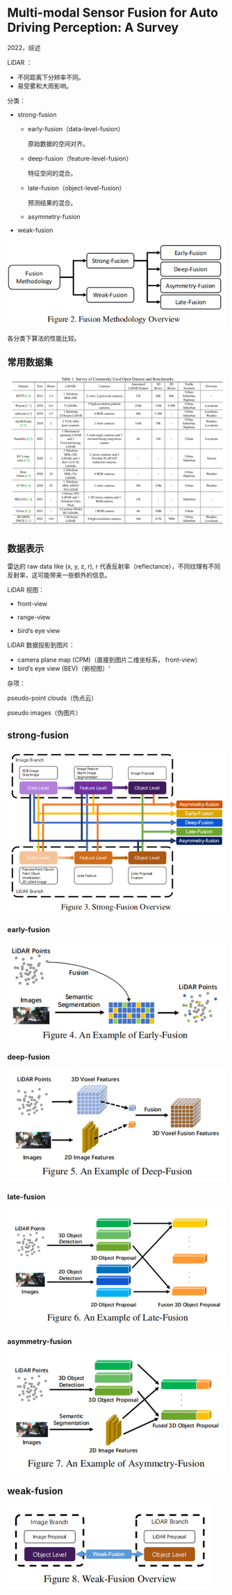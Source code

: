 # Multi-modal Sensor Fusion for Auto Driving Perception: A Survey

2022，综述

LiDAR ：

- 不同距离下分辨率不同。
- 易受雾和大雨影响。

分类：

- strong-fusion

	- early-fusion（data-level-fusion）

		原始数据的空间对齐。

	- deep-fusion（feature-level-fusion）

		特征空间的混合。

	- late-fusion（object-level-fusion）

		预测结果的混合。

	- asymmetry-fusion

- weak-fusion

![image-20230322092820538](images/传感器融合综述/image-20230322092820538.png)

各分类下算法的性能比较。

## 常用数据集

![image-20230320200512116](images/传感器融合综述/image-20230320200512116.png)

## 数据表示

雷达的 raw data like (x, y, z, r), r 代表反射率（reflectance），不同纹理有不同反射率，这可能带来一些额外的信息。

LiDAR 视图：

- front-view

- range-view
- bird’s eye view

LiDAR 数据投影到图片：

- camera plane map (CPM)（直接到图片二维坐标系， front-view）
- bird’s eye view (BEV)（俯视图）‘

杂项：

pseudo-point clouds（伪点云）

pseudo images（伪图片）

## strong-fusion

![image-20230322093240886](images/传感器融合综述/image-20230322093240886.png)

### early-fusion

![image-20230322093811907](images/传感器融合综述/image-20230322093811907.png)

### deep-fusion

![image-20230322095030808](images/传感器融合综述/image-20230322095030808.png)

### late-fusion

![image-20230322095357478](images/传感器融合综述/image-20230322095357478.png)

### asymmetry-fusion

![image-20230322095643362](images/传感器融合综述/image-20230322095643362.png)

## weak-fusion

![image-20230322100456255](images/传感器融合综述/image-20230322100456255.png)

